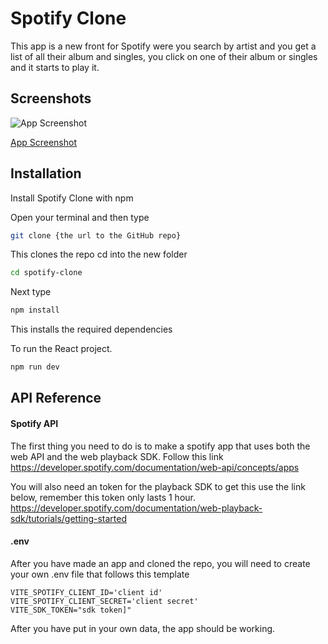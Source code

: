 
# Spotify Clone

This app is a new front for Spotify were you search by artist and you get a list of all their album and singles, you click on one of their album or singles and it starts to play it.



## Screenshots

![App Screenshot](https://github.com/pandast3ph4n/spotify-clone/assets/47857602/6174db43-5816-4d40-9f9d-8893a399a734)

[App Screenshot](https://github.com/pandast3ph4n/spotify-clone/assets/47857602/2bccb8b2-6e56-4979-ac59-85f476ef5f26)



## Installation

Install Spotify Clone with npm


Open your terminal and then type

```bash
git clone {the url to the GitHub repo}
```

This clones the repo
cd into the new folder 
```bash
cd spotify-clone
```
Next type
```bash
npm install
```

This installs the required dependencies

To run the React project.
```bash
npm run dev
```
## API Reference

#### Spotify API

The first thing you need to do is to make a spotify app that uses both the web API and the web playback SDK. Follow this link
https://developer.spotify.com/documentation/web-api/concepts/apps

You will also need an token for the playback SDK to get this use the link below, remember this token only lasts 1 hour.
https://developer.spotify.com/documentation/web-playback-sdk/tutorials/getting-started

#### .env

After you have made an app and cloned the repo, you will need to create your own .env file that follows this template

```dotenv
VITE_SPOTIFY_CLIENT_ID='client id'
VITE_SPOTIFY_CLIENT_SECRET='client secret'
VITE_SDK_TOKEN="sdk token]"
```

After you have put in your own data, the app should be working.